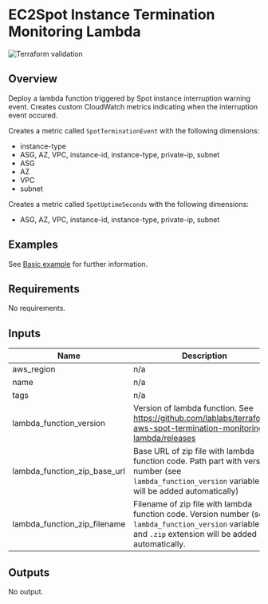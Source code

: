 # EC2Spot Instance Termination Monitoring Lambda

![Terraform validation](https://github.com/lablabs/terraform-aws-sf/workflows/Terraform%20validation/badge.svg?branch=master)

## Overview

Deploy a lambda function triggered by Spot instance interruption warning event.
Creates custom CloudWatch metrics indicating when the interruption event occured.

Creates a metric called `SpotTerminationEvent` with the following dimensions:
  * instance-type
  * ASG, AZ, VPC, instance-id, instance-type, private-ip, subnet
  * ASG
  * AZ
  * VPC
  * subnet

Creates a metric called `SpotUptimeSeconds` with the following dimensions:
  * ASG, AZ, VPC, instance-id, instance-type, private-ip, subnet

## Examples

See [Basic example](examples/basic/README.md) for further information.

<!-- BEGINNING OF PRE-COMMIT-TERRAFORM DOCS HOOK -->
## Requirements

No requirements.

## Inputs

| Name | Description | Type | Default | Required |
|------|-------------|------|---------|:--------:|
| aws\_region | n/a | `any` | n/a | yes |
| name | n/a | `any` | n/a | yes |
| tags | n/a | `any` | n/a | yes |
| lambda\_function\_version | Version of lambda function. See https://github.com/lablabs/terraform-aws-spot-termination-monitoring-lambda/releases | `string` | `"0.0.2"` | no |
| lambda\_function\_zip\_base\_url | Base URL of zip file with lambda function code. Path part with version number (see `lambda_function_version` variable) will be added automatically) | `string` | `"https://github.com/lablabs/terraform-aws-spot-termination-monitoring-lambda/releases/download/"` | no |
| lambda\_function\_zip\_filename | Filename of zip file with lambda function code. Version number (see `lambda_function_version` variable) and `.zip` extension will be added automatically. | `string` | `"aws-spot-termination-monitoring-lambda-"` | no |

## Outputs

No output.

<!-- END OF PRE-COMMIT-TERRAFORM DOCS HOOK -->
